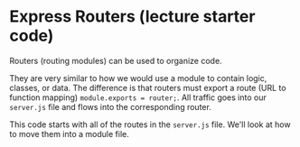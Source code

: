 # Express Routers (lecture starter code)

Routers (routing modules) can be used to organize code. 

They are very similar to how we would use a module to contain logic, classes, or data. The difference is that routers must export a route (URL to function mapping) `module.exports = router;`. All traffic goes into our `server.js` file and flows into the corresponding router.

This code starts with all of the routes in the `server.js` file. We'll look at how to move them into a module file. 